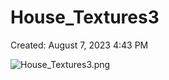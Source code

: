 # House_Textures3

Created: August 7, 2023 4:43 PM

![House_Textures3.png](House_Textures3%208e420c6afa0941fe98247511c74f31ed/House_Textures3.png)